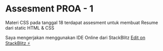 # Assesment PROA - 1

Materi CSS pada tanggal 18 terdapat assesment untuk membuat Resume dari static HTML & CSS

Saya mengerjakan menggunakan IDE Online dari StackBlitz
[Edit on StackBlitz ⚡️](https://stackblitz.com/edit/web-platform-lvscmy)
